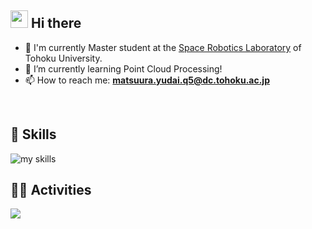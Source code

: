 <!-- 2. プロフィールや連絡先を変更 -->
## <img src="https://media.giphy.com/media/hvRJCLFzcasrR4ia7z/giphy.gif" width="28"> Hi there

- 🔭 I'm currently Master student at the [Space Robotics Laboratory](https://astro.mech.tohoku.ac.jp/) of Tohoku University.
- 🌱 I’m currently learning Point Cloud Processing!
- 📫 How to reach me: **matsuura.yudai.q5@dc.tohoku.ac.jp**
<br>


<!-- 3. 好きな技術スタックに変更 -->
<!-- ライトモート：theme=light, ダークモート：theme=dark -->
<!-- アイコンの選択肢一覧：https://arc.net/l/quote/zizyykfh -->
## 🌱 Skills
<img alt="my skills" src="https://skillicons.dev/icons?theme=dark&perline=7&i=cpp,c,linux,vscode,py,pytorch,matlab,ros,arduino," />
<br>


<!-- 4. GitHub ユーザー名を変更, 2箇所 -->
<!-- ライトモート：theme=light, ダークモート：theme=vue-dark  -->
## 🏃‍♀️ Activities
<div align="left"> 
<p><img src="https://github-readme-stats.vercel.app/api/top-langs?username=yudai-matsuura&show_icons=true&locale=en&layout=compact&cache_seconds=86400" />
</p>
</div>


<!--
**yudai-matsuura/yudai-matsuura** is a ✨ _special_ ✨ repository because its `README.md` (this file) appears on your GitHub profile.

Here are some ideas to get you started:

- 🔭 I’m currently working on ...
- 🌱 I’m currently learning ...
- 👯 I’m looking to collaborate on ...
- 🤔 I’m looking for help with ...
- 💬 Ask me about ...
- 📫 How to reach me: ...
- 😄 Pronouns: ...
- ⚡ Fun fact: ...
-->

